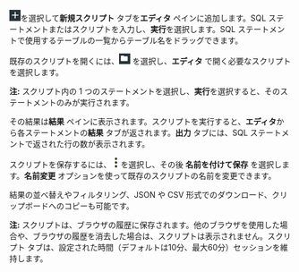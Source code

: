 ![](../Images/editor-add-sql-script.jpg)を選択して**新規スクリプト** タブを**エディタ** ペインに追加します。SQL ステートメントまたはスクリプトを入力し、**実行**を選択します。SQL ステートメントで使用するテーブルの一覧からテーブル名をドラッグできます。

既存のスクリプトを開くには、![](../Images/editor-sql-scripts-folder.jpg) を選択し、**エディタ** で開く必要なスクリプトを選択します。

**注:** スクリプト内の 1 つのステートメントを選択し、**実行**を選択すると、そのステートメントのみが実行されます。

その結果は**結果** ペインに表示されます。スクリプトを実行すると、**エディタ**から各ステートメントの**結果** タブが返されます。**出力** タブには、SQL ステートメントで返された行の数が表示されます。

スクリプトを保存するには、 ![](../Images/MoreOptions.png) を選択し、その後 **名前を付けて保存** を選択します。**名前変更** オプションを使って既存のスクリプトの名前を変更できます。

結果の並べ替えやフィルタリング、JSON や CSV 形式でのダウンロード、クリップボードへのコピーも可能です。

**注:** スクリプトは、ブラウザの履歴に保存されます。他のブラウザを使用した場合や、ブラウザの履歴を消去した場合は、スクリプトは表示されません。スクリプト タブは、設定された時間（デフォルトは10分、最大60分）セッションを維持します。
